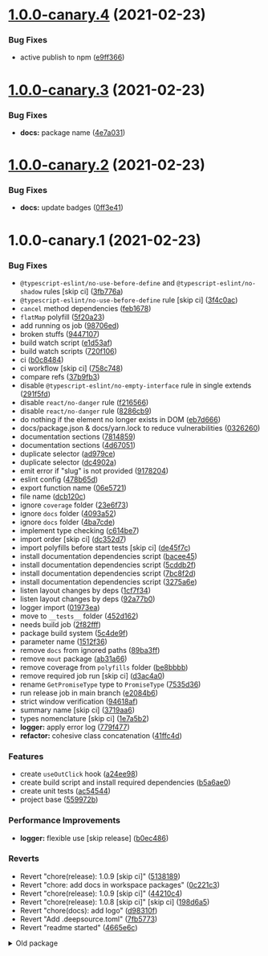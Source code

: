 # [1.0.0-canary.4](https://github.com/hitechline/react/compare/v1.0.0-canary.3...v1.0.0-canary.4) (2021-02-23)


### Bug Fixes

* active publish to npm ([e9ff366](https://github.com/hitechline/react/commit/e9ff366f2ad4c691808696871e7988544673da4f))

# [1.0.0-canary.3](https://github.com/hitechline/react/compare/v1.0.0-canary.2...v1.0.0-canary.3) (2021-02-23)


### Bug Fixes

* **docs:** package name ([4e7a031](https://github.com/hitechline/react/commit/4e7a03119b722f5e0faf6435ed1336c7df5f4300))

# [1.0.0-canary.2](https://github.com/hitechline/react/compare/v1.0.0-canary.1...v1.0.0-canary.2) (2021-02-23)


### Bug Fixes

* **docs:** update badges ([0ff3e41](https://github.com/hitechline/react/commit/0ff3e41b8e9078a4db7aea91022e903d240f51fa))

# 1.0.0-canary.1 (2021-02-23)


### Bug Fixes

* `@typescript-eslint/no-use-before-define` and `@typescript-eslint/no-shadow` rules [skip ci] ([3fb776a](https://github.com/hitechline/react/commit/3fb776a6821636e1fe7b033a5f72a271a9628e24))
* `@typescript-eslint/no-use-before-define` rule [skip ci] ([3f4c0ac](https://github.com/hitechline/react/commit/3f4c0aca645541d7f69ac1435c11d81660fe986d))
* `cancel` method dependencies ([feb1678](https://github.com/hitechline/react/commit/feb16782cef781187f696d87a15812d4c54c384c))
* `flatMap` polyfill ([5f20a23](https://github.com/hitechline/react/commit/5f20a23d8b6cd47c580295a506b1562b5b9f2db1))
* add running os job ([98706ed](https://github.com/hitechline/react/commit/98706ed752e05cee447c8cffad1275a586efd932))
* broken stuffs ([9447107](https://github.com/hitechline/react/commit/9447107560d427d84e653f8fea3b545d4b86c889))
* build watch script ([e1d53af](https://github.com/hitechline/react/commit/e1d53af5507862cb2667a937a228d550b82102b4))
* build watch scripts ([720f106](https://github.com/hitechline/react/commit/720f10607d5cb81ee833702d9523225ba70a9243))
* ci ([b0c8484](https://github.com/hitechline/react/commit/b0c848421e622a555ec1c790a62605fc644b0244))
* ci workflow [skip ci] ([758c748](https://github.com/hitechline/react/commit/758c748d8a0e6da164b1649aba16d8fc8bb6310f))
* compare refs ([37b9fb3](https://github.com/hitechline/react/commit/37b9fb3f8c94dfeba710799bdf9363e03547bdae))
* disable `@typescript-eslint/no-empty-interface` rule in single extends ([291f5fd](https://github.com/hitechline/react/commit/291f5fd6b6ff9eb96a73ea86b7d2265c85d6ef4c))
* disable `react/no-danger` rule ([f216566](https://github.com/hitechline/react/commit/f216566eb3a11a7ca97a9b903eb585e1856d0e19))
* disable `react/no-danger` rule ([8286cb9](https://github.com/hitechline/react/commit/8286cb9919732a6e3d136590e756c178a1918f27))
* do nothing if the element no longer exists in DOM ([eb7d666](https://github.com/hitechline/react/commit/eb7d666e15dda84192906771c4692f328fbddd7a))
* docs/package.json & docs/yarn.lock to reduce vulnerabilities ([0326260](https://github.com/hitechline/react/commit/0326260c40908193faccc4b70d06ee453848731d))
* documentation sections ([7814859](https://github.com/hitechline/react/commit/78148596ba8e0d2e1d2f5f606459db1245a013e3))
* documentation sections ([4d67051](https://github.com/hitechline/react/commit/4d67051aa6e8e38e604abb94ebffd7d160fdc7d1))
* duplicate selector ([ad979ce](https://github.com/hitechline/react/commit/ad979ce11316766e5f61a7740eb666ea408a26ab))
* duplicate selector ([dc4902a](https://github.com/hitechline/react/commit/dc4902ae36705611aa65dd5dcfd445d085ec0135))
* emit error if "slug" is not provided ([9178204](https://github.com/hitechline/react/commit/91782049b2ec5de1f8ebe1c24d2dbd2236864a03))
* eslint config ([478b65d](https://github.com/hitechline/react/commit/478b65d0ae54dd309ded30b3df0bbde927c8ef26))
* export function name ([06e5721](https://github.com/hitechline/react/commit/06e5721a6308cfe31dce0b86fee139d0b4e68255))
* file name ([dcb120c](https://github.com/hitechline/react/commit/dcb120c558595b0f021804b521f1adbf8c902f00))
* ignore `coverage` folder ([23e6f73](https://github.com/hitechline/react/commit/23e6f73e07a184a3b374e076ed34149edd276735))
* ignore `docs` folder ([4093a52](https://github.com/hitechline/react/commit/4093a529d3c7d9e2f0280268b5de06795449751b))
* ignore `docs` folder ([4ba7cde](https://github.com/hitechline/react/commit/4ba7cde8eb5607f66bd0159ed5ce02029a6df4e3))
* implement type checking ([c614be7](https://github.com/hitechline/react/commit/c614be7e72b65cc758c3b9e634c9fb6c99dc0dd2))
* import order [skip ci] ([dc352d7](https://github.com/hitechline/react/commit/dc352d716b61393f8f66dc2b921f3852bcb0515b))
* import polyfills before start tests [skip ci] ([de45f7c](https://github.com/hitechline/react/commit/de45f7cf3f14c0bef15759504d751e3fb7fa8af4))
* install documentation dependencies script ([bacee45](https://github.com/hitechline/react/commit/bacee455d717028925c823a24acd49a76540ed09))
* install documentation dependencies script ([5cddb2f](https://github.com/hitechline/react/commit/5cddb2fded746733bc15ee446c883f89dbd81908))
* install documentation dependencies script ([7bc8f2d](https://github.com/hitechline/react/commit/7bc8f2dfb55a9443cd1594e6d3140916582a7249))
* install documentation dependencies script ([3275a6e](https://github.com/hitechline/react/commit/3275a6e2c68d02dfd74a797c098ab3e42757a851))
* listen layout changes by deps ([1cf7f34](https://github.com/hitechline/react/commit/1cf7f34b69aa84706d341b124f8fcbfa1a4b7f8d))
* listen layout changes by deps ([92a77b0](https://github.com/hitechline/react/commit/92a77b075805ac7fbb7ed60f3544738b7dd7ad2f))
* logger import ([01973ea](https://github.com/hitechline/react/commit/01973eafefc38c99d89e8d7230b89c64669e1ab2))
* move to `__tests__` folder ([452d162](https://github.com/hitechline/react/commit/452d162f18e76bc6f130b315236e2963ab3396dc))
* needs build job ([2f82fff](https://github.com/hitechline/react/commit/2f82fffd2a635d182930e367bc2d55745c802b7d))
* package build system ([5c4de9f](https://github.com/hitechline/react/commit/5c4de9ffd754387e81c739faf30819a68310de7f))
* parameter name ([1512f36](https://github.com/hitechline/react/commit/1512f36847f49dcf85bc4a25a4521f2c82f3e19f))
* remove `docs` from ignored paths ([89ba3ff](https://github.com/hitechline/react/commit/89ba3ff4e85c7533d57cb5c1263fc52a9dbdafd7))
* remove `mout` package ([ab31a66](https://github.com/hitechline/react/commit/ab31a666827d9e56db713d3ed786a8683c421cce))
* remove coverage from `polyfills` folder ([be8bbbb](https://github.com/hitechline/react/commit/be8bbbb7da0a9c826e086f593050a7ba9971ce35))
* remove required job run [skip ci] ([d3ac4a0](https://github.com/hitechline/react/commit/d3ac4a067439940df2fce51aadfcb6e27c93b594))
* rename `GetPromiseType` type to `PromiseType` ([7535d36](https://github.com/hitechline/react/commit/7535d36b087fae802d229c9bc9cc891823f461d0))
* run release job in main branch ([e2084b6](https://github.com/hitechline/react/commit/e2084b6a8a8a970741b12257cdeeb6e36d23a05d))
* strict window verification ([94618af](https://github.com/hitechline/react/commit/94618af00d922d0d5caaeebfa59fac59ca1b0890))
* summary name [skip ci] ([3719aa6](https://github.com/hitechline/react/commit/3719aa604009ebd2f32ac9b96df36215fa08bdd8))
* types nomenclature [skip ci] ([1e7a5b2](https://github.com/hitechline/react/commit/1e7a5b2418500876c7a725c30f35008f7440830d))
* **logger:** apply error log ([779f477](https://github.com/hitechline/react/commit/779f477460600427afdc23ea536ca76ca0447ad7))
* **refactor:** cohesive class concatenation ([41ffc4d](https://github.com/hitechline/react/commit/41ffc4d5ffe506905fde98e0976eca68bc11b348))


### Features

* create `useOutClick` hook ([a24ee98](https://github.com/hitechline/react/commit/a24ee98ce97e93b29b1a8173d5e8592fdd1a8fbf))
* create build script and install required dependencies ([b5a6ae0](https://github.com/hitechline/react/commit/b5a6ae011426e2d77b641ae855c17a935a92dce0))
* create unit tests ([ac54544](https://github.com/hitechline/react/commit/ac5454455c112c49c50778e185b1b430a97a5357))
* project base ([559972b](https://github.com/hitechline/react/commit/559972ba4ce5b78fba77e09bbd8bd6b8d043b8e1))


### Performance Improvements

* **logger:** flexible use [skip release] ([b0ec486](https://github.com/hitechline/react/commit/b0ec486a66b4883226be166ddc8fa6c39b955da0))


### Reverts

* Revert "chore(release): 1.0.9 [skip ci]" ([5138189](https://github.com/hitechline/react/commit/5138189f479818541994f4987a72463853bf112f))
* Revert "chore: add docs in workspace packages" ([0c221c3](https://github.com/hitechline/react/commit/0c221c38099a83c00bba390ab5e4124a32c231a0))
* Revert "chore(release): 1.0.9 [skip ci]" ([44210c4](https://github.com/hitechline/react/commit/44210c46290d819dcf954fa65a5a3730ba7c5289))
* Revert "chore(release): 1.0.8 [skip ci]" [skip ci] ([198d6a5](https://github.com/hitechline/react/commit/198d6a5e45960535feb4ebbb636d961c2f7da5ca))
* Revert "chore(docs): add logo" ([d98310f](https://github.com/hitechline/react/commit/d98310f5a65531f748ca6ed3005be2c891f79b1d))
* Revert "Add .deepsource.toml" ([7fb5773](https://github.com/hitechline/react/commit/7fb5773549f0266d758a732c2c57a646d38e3e7f))
* Revert "readme started" ([4665e6c](https://github.com/hitechline/react/commit/4665e6cd67233d7d96e19ebbbf016ed7cfa00a82))

<details>
  <summary>
    Old package
  </summary>

  ## [1.0.9](https://github.com/hitechline/react/compare/v1.0.7...v1.0.9) (2021-02-17)


  ### Bug Fixes

  * strict window verification ([94618af](https://github.com/hitechline/react/commit/94618af00d922d0d5caaeebfa59fac59ca1b0890))

  ## [1.0.7](https://github.com/hitechline/react/compare/v1.0.6...v1.0.7) (2021-02-16)


  ### Bug Fixes

  * `cancel` method dependencies ([feb1678](https://github.com/hitechline/react/commit/feb16782cef781187f696d87a15812d4c54c384c))
  * broken stuffs ([9447107](https://github.com/hitechline/react/commit/9447107560d427d84e653f8fea3b545d4b86c889))
  * disable `@typescript-eslint/no-empty-interface` rule in single extends ([291f5fd](https://github.com/hitechline/react/commit/291f5fd6b6ff9eb96a73ea86b7d2265c85d6ef4c))
  * export function name ([06e5721](https://github.com/hitechline/react/commit/06e5721a6308cfe31dce0b86fee139d0b4e68255))
  * logger import ([01973ea](https://github.com/hitechline/react/commit/01973eafefc38c99d89e8d7230b89c64669e1ab2))
  * rename `GetPromiseType` type to `PromiseType` ([7535d36](https://github.com/hitechline/react/commit/7535d36b087fae802d229c9bc9cc891823f461d0))


  ### Performance Improvements

  * **logger:** flexible use [skip release] ([b0ec486](https://github.com/hitechline/react/commit/b0ec486a66b4883226be166ddc8fa6c39b955da0))

  ## [1.0.6](https://github.com/hitechline/react/compare/v1.0.5...v1.0.6) (2021-02-13)


  ### Bug Fixes

  * build watch scripts ([720f106](https://github.com/hitechline/react/commit/720f10607d5cb81ee833702d9523225ba70a9243))
  * package build system ([5c4de9f](https://github.com/hitechline/react/commit/5c4de9ffd754387e81c739faf30819a68310de7f))

  ## [1.0.5](https://github.com/hitechline/react/compare/v1.0.4...v1.0.5) (2021-02-12)


  ### Bug Fixes

  * ci workflow [skip ci] ([758c748](https://github.com/hitechline/react/commit/758c748d8a0e6da164b1649aba16d8fc8bb6310f))
  * parameter name ([1512f36](https://github.com/hitechline/react/commit/1512f36847f49dcf85bc4a25a4521f2c82f3e19f))
</details>
